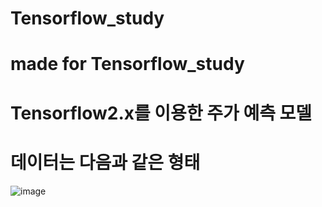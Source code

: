 # Tensorflow_study
# made for Tensorflow_study
# Tensorflow2.x를 이용한 주가 예측 모델
# 데이터는 다음과 같은 형태
![image](https://github.com/user-attachments/assets/15fdda3a-23b3-4cc5-840f-9861722a829f)
